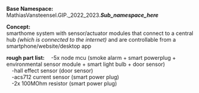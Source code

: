 <b>Base Namespace:</b> MathiasVansteensel.GIP._2022_2023.<b>*Sub_namespace_here*</b>

<b>Concept:</b>
</br>smarthome system with sensor/actuator modules that connect to a central hub *(which is connected to the internet)* and are controllable from a smartphone/website/desktop app

<b>
  rough part list:
</b>
<td>
  &emsp;-5x node mcu (smoke alarm + smart powerplug + environmental sensor module + smart light bulb + door sensor)</br>
  &emsp;-hall effect sensor (door sensor)</br>
  &emsp;-acs712 current sensor (smart power plug)</br>
  &emsp;-2x 100MOhm resistor (smart power plug)
</tb>
